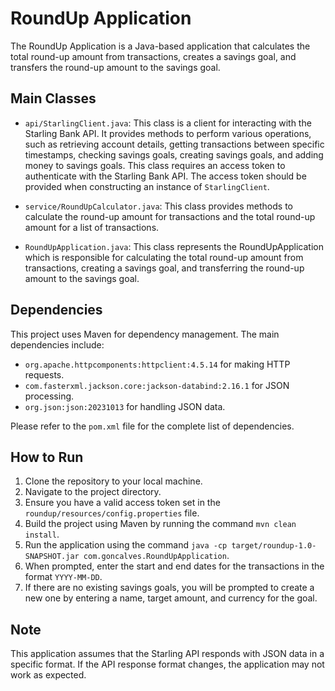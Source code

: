 # RoundUp Application

The RoundUp Application is a Java-based application that calculates the total round-up amount from transactions, creates a savings goal, and transfers the round-up amount to the savings goal.

## Main Classes

- `api/StarlingClient.java`: This class is a client for interacting with the Starling Bank API. It provides methods to perform various operations, such as retrieving account details, getting transactions between specific timestamps, checking savings goals, creating savings goals, and adding money to savings goals. This class requires an access token to authenticate with the Starling Bank API. The access token should be provided when constructing an instance of `StarlingClient`.

- `service/RoundUpCalculator.java`: This class provides methods to calculate the round-up amount for transactions and the total round-up amount for a list of transactions.

- `RoundUpApplication.java`: This class represents the RoundUpApplication which is responsible for calculating the total round-up amount from transactions, creating a savings goal, and transferring the round-up amount to the savings goal.

## Dependencies

This project uses Maven for dependency management. The main dependencies include:

- `org.apache.httpcomponents:httpclient:4.5.14` for making HTTP requests.
- `com.fasterxml.jackson.core:jackson-databind:2.16.1` for JSON processing.
- `org.json:json:20231013` for handling JSON data.

Please refer to the `pom.xml` file for the complete list of dependencies.

## How to Run

1. Clone the repository to your local machine.
2. Navigate to the project directory.
3. Ensure you have a valid access token set in the `roundup/resources/config.properties` file.
4. Build the project using Maven by running the command `mvn clean install`.
5. Run the application using the command `java -cp target/roundup-1.0-SNAPSHOT.jar com.goncalves.RoundUpApplication`.
6. When prompted, enter the start and end dates for the transactions in the format `YYYY-MM-DD`.
7. If there are no existing savings goals, you will be prompted to create a new one by entering a name, target amount, and currency for the goal.

## Note

This application assumes that the Starling API responds with JSON data in a specific format. If the API response format changes, the application may not work as expected.